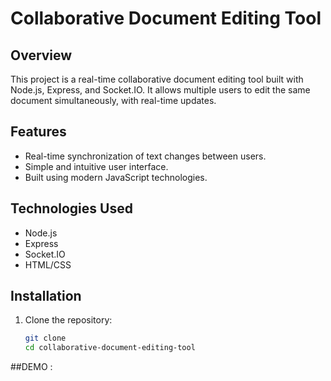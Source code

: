 # Collaborative Document Editing Tool

## Overview
This project is a real-time collaborative document editing tool built with Node.js, Express, and Socket.IO. It allows multiple users to edit the same document simultaneously, with real-time updates.

## Features
- Real-time synchronization of text changes between users.
- Simple and intuitive user interface.
- Built using modern JavaScript technologies.

## Technologies Used
- Node.js
- Express
- Socket.IO
- HTML/CSS

## Installation
1. Clone the repository:
   ```bash
   git clone 
   cd collaborative-document-editing-tool


##DEMO :
```[text](https://go.screenpal.com/watch/cZ66coVW32a)
